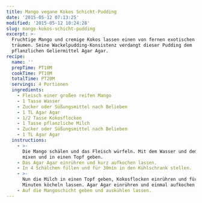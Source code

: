 ```yaml
---
title: Mango vegane Kokos Schicht-Pudding
date: '2015-05-12 07:13:25'
modified: '2015-05-12 10:24:28'
slug: mango-kokos-schicht-pudding
excerpt: >-
  Fruchtige Mango und cremige Kokos lassen einen von fernen exotischen Ländern
  träumen. Seine Wackelpudding-Konsistenz verdangt dieser Pudding dem
  pflanzlichen Geliermittel Agar Agar.
recipe:
  name: ''
  prepTime: PT10M
  cookTime: PT10M
  totalTime: PT20M
  servings: 4 Portionen
  ingredients:
    - Fleisch einer großen reifen Mango
    - 1 Tasse Wasser
    - Zucker oder Süßungsmittel nach Belieben
    - 1 TL Agar Agar
    - 1/2 Tasse Kokosflocken
    - 1 Tasse pflanzliche Milch
    - Zucker oder Süßungsmittel nach Belieben
    - 1 TL Agar Agar
  instructions:
    - >-
      Die Mango schälen und das Fleisch würfeln. Mit dem Wasser und dem Zucker
      mixen und in einen Topf geben.
    - Das Agar Agar einrühren und kurz aufkochen lassen.
    - In 4 Schälchen füllen und für 30min in den Kühlschrank stellen.
    - >-
      Nun die Milch in einen Topf geben, Kokosflocken einrühren und für ein paar
      Minuten köcheln lassen. Agar Agar einrühren und einmal aufkochen lassen.
    - Auf die Mangoschicht geben und auskühlen lassen.
---
```


[<!-- Image removed (no copyright): schicht-pudding-640x480.jpg -->](https://www.veganblatt.com/i/schicht-pudding.jpg)
